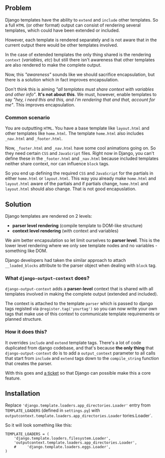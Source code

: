 ## Problem

Django templates have the ability to `extend` and `include` other templates. So a full `HTML` (or other format) output can consist of rendering several templates, which could have been extended or included.

However, each template is rendered separately and is not aware that in the current output there would be other templates involved.

In the case of extended templates the only thing shared is the rendering `context` (*variables, etc*) but still there isn't awareness that other templates are also rendered to make the complete output.

Now, this *"awareness"* sounds like we should sacrifice encapsulation, but there is a solution which in fact improves encapsulation.

Don't think this is aiming *"all templates must share context with variables and other info"*. **It's not about this**. We must, however, enable templates to say *"hey, i need this and this, and i'm rendering that and that, account for me"*. This improves encapsulation.

### Common scenario
You are outputting `HTML`. You have a base template like `layout.html` and other templates like `home.html`. The template `home.html` also includes `_nav.html` and `_footer.html`. 

Now, `_footer.html` and `_nav.html` have some cool animations going on. So they need certain `CSS` and `JavaScript` files. Right now in Django, you can't define these in the `_footer.html` and `_nav.html` because included templates neither share context, nor can influence `block` tags.

So you end up defining the required `CSS` and `JavaScript` for the partials in either `home.html` or `layout.html`. This way you already make `home.html` and `layout.html` aware of the partials and if partials change, `home.html` and `layout.html` should also change. That is not good encapuslation.

## Solution
Django templates are rendered on 2 levels:

 - **parser level rendering** (compile template to DOM-like structure)
 - **context level rendering** (with context and variables)

We aim better encapsulation so let limit ourselves to **parser level**. This is the lower level rendering where we only see template nodes and no variables - something like DOM.

Django developers had taken the similar approach to attach `__loaded_blocks` attribute to the parser object when dealing with `block` tag.

### What `django-output-context` does?
`django-output-context` adds a **parser-level** context that is shared with all templates involved in making the complete output (extended and included).

The context is attached to the template `parser` which is passed to django tags registed via `@register.tag('yourtag')` so you can now write your own tags that make use of this context to communicate template requirements or planned structure.

### How it does this?
It overrides `include` and `extend` template tags. There's a lot of code duplicated from django codebase, and that's because **the only thing** that `django-output-context` do is to add a `output_context`  parameter to all calls that start from `include` and `extend` tags down to the `compile_string` function that creates the parser.

With this goes and [a ticket](https://code.djangoproject.com/ticket/23591#ticket) so that Django can possible make this a core feature.

## Installation

Replace `'django.template.loaders.app_directories.Loader'` entry from `TEMPLATE_LOADERS` (defined in `settings.py`) with `outputcontext.template.loaders.app_directories.Loader`
tories.Loader`.

So it will look something like this:

```
TEMPLATE_LOADERS = (
    'django.template.loaders.filesystem.Loader',
    'outputcontext.template.loaders.app_directories.Loader',
    #     'django.template.loaders.eggs.Loader',
)
```